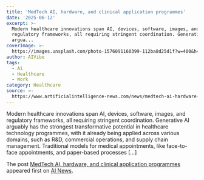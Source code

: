 ```yaml
---
title: 'MedTech AI, hardware, and clinical application programmes'
date: '2025-06-12'
excerpt: >-
  Modern healthcare innovations span AI, devices, software, images, and
  regulatory frameworks, all requiring stringent coordination. Generative AI
  argua...
coverImage: >-
  https://images.unsplash.com/photo-1576091160399-112ba8d25d1f?w=400&h=200&fit=crop&auto=format
author: AIVibe
tags:
  - Ai
  - Healthcare
  - Work
category: Healthcare
source: >-
  https://www.artificialintelligence-news.com/news/medtech-ai-hardware-and-clinical-application-programmes/
---
```

<p>Modern healthcare innovations span AI, devices, software, images, and regulatory frameworks, all requiring stringent coordination. Generative AI arguably has the strongest transformative potential in healthcare technology programmes, with it already being applied across various domains, such as R&#38;D, commercial operations, and supply chain management. Traditional models for medical appointments, like face-to-face appointments, and paper-based processes [&#8230;]</p>
<p>The post <a href="https://www.artificialintelligence-news.com/news/medtech-ai-hardware-and-clinical-application-programmes/">MedTech AI, hardware, and clinical application programmes</a> appeared first on <a href="https://www.artificialintelligence-news.com">AI News</a>.</p>
